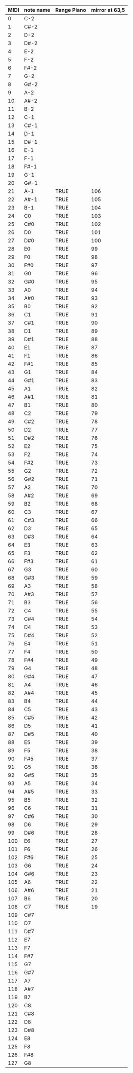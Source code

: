 MIDI | note name | Range Piano | mirror at 63,5
-----|-----------|-------------|---------------
0    | C-2       |             |
1    | C#-2      |             |
2    | D-2       |             |
3    | D#-2      |             |
4    | E-2       |             |
5    | F-2       |             |
6    | F#-2      |             |
7    | G-2       |             |
8    | G#-2      |             |
9    | A-2       |             |
10   | A#-2      |             |
11   | B-2       |             |
12   | C-1       |             |
13   | C#-1      |             |
14   | D-1       |             |
15   | D#-1      |             |
16   | E-1       |             |
17   | F-1       |             |
18   | F#-1      |             |
19   | G-1       |             |
20   | G#-1      |             |
21   | A-1       | TRUE        | 106
22   | A#-1      | TRUE        | 105
23   | B-1       | TRUE        | 104
24   | C0        | TRUE        | 103
25   | C#0       | TRUE        | 102
26   | D0        | TRUE        | 101
27   | D#0       | TRUE        | 100
28   | E0        | TRUE        | 99
29   | F0        | TRUE        | 98
30   | F#0       | TRUE        | 97
31   | G0        | TRUE        | 96
32   | G#0       | TRUE        | 95
33   | A0        | TRUE        | 94
34   | A#0       | TRUE        | 93
35   | B0        | TRUE        | 92
36   | C1        | TRUE        | 91
37   | C#1       | TRUE        | 90
38   | D1        | TRUE        | 89
39   | D#1       | TRUE        | 88
40   | E1        | TRUE        | 87
41   | F1        | TRUE        | 86
42   | F#1       | TRUE        | 85
43   | G1        | TRUE        | 84
44   | G#1       | TRUE        | 83
45   | A1        | TRUE        | 82
46   | A#1       | TRUE        | 81
47   | B1        | TRUE        | 80
48   | C2        | TRUE        | 79
49   | C#2       | TRUE        | 78
50   | D2        | TRUE        | 77
51   | D#2       | TRUE        | 76
52   | E2        | TRUE        | 75
53   | F2        | TRUE        | 74
54   | F#2       | TRUE        | 73
55   | G2        | TRUE        | 72
56   | G#2       | TRUE        | 71
57   | A2        | TRUE        | 70
58   | A#2       | TRUE        | 69
59   | B2        | TRUE        | 68
60   | C3        | TRUE        | 67
61   | C#3       | TRUE        | 66
62   | D3        | TRUE        | 65
63   | D#3       | TRUE        | 64
64   | E3        | TRUE        | 63
65   | F3        | TRUE        | 62
66   | F#3       | TRUE        | 61
67   | G3        | TRUE        | 60
68   | G#3       | TRUE        | 59
69   | A3        | TRUE        | 58
70   | A#3       | TRUE        | 57
71   | B3        | TRUE        | 56
72   | C4        | TRUE        | 55
73   | C#4       | TRUE        | 54
74   | D4        | TRUE        | 53
75   | D#4       | TRUE        | 52
76   | E4        | TRUE        | 51
77   | F4        | TRUE        | 50
78   | F#4       | TRUE        | 49
79   | G4        | TRUE        | 48
80   | G#4       | TRUE        | 47
81   | A4        | TRUE        | 46
82   | A#4       | TRUE        | 45
83   | B4        | TRUE        | 44
84   | C5        | TRUE        | 43
85   | C#5       | TRUE        | 42
86   | D5        | TRUE        | 41
87   | D#5       | TRUE        | 40
88   | E5        | TRUE        | 39
89   | F5        | TRUE        | 38
90   | F#5       | TRUE        | 37
91   | G5        | TRUE        | 36
92   | G#5       | TRUE        | 35
93   | A5        | TRUE        | 34
94   | A#5       | TRUE        | 33
95   | B5        | TRUE        | 32
96   | C6        | TRUE        | 31
97   | C#6       | TRUE        | 30
98   | D6        | TRUE        | 29
99   | D#6       | TRUE        | 28
100  | E6        | TRUE        | 27
101  | F6        | TRUE        | 26
102  | F#6       | TRUE        | 25
103  | G6        | TRUE        | 24
104  | G#6       | TRUE        | 23
105  | A6        | TRUE        | 22
106  | A#6       | TRUE        | 21
107  | B6        | TRUE        | 20
108  | C7        | TRUE        | 19
109  | C#7       |             |
110  | D7        |             |
111  | D#7       |             |
112  | E7        |             |
113  | F7        |             |
114  | F#7       |             |
115  | G7        |             |
116  | G#7       |             |
117  | A7        |             |
118  | A#7       |             |
119  | B7        |             |
120  | C8        |             |
121  | C#8       |             |
122  | D8        |             |
123  | D#8       |             |
124  | E8        |             |
125  | F8        |             |
126  | F#8       |             |
127  | G8        |             |

